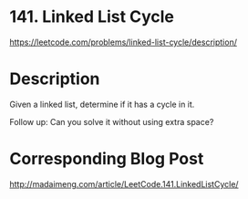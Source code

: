 # 141. Linked List Cycle
https://leetcode.com/problems/linked-list-cycle/description/

# Description
Given a linked list, determine if it has a cycle in it.

Follow up:
Can you solve it without using extra space?

# Corresponding Blog Post
http://madaimeng.com/article/LeetCode.141.LinkedListCycle/
